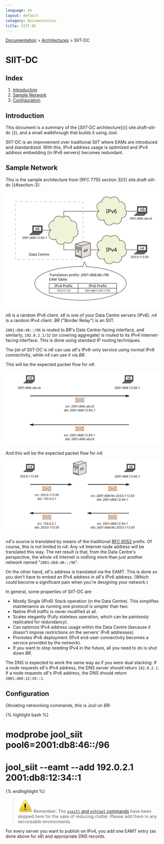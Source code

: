 ```yaml
---
language: en
layout: default
category: Documentation
title: SIIT-DC
---
```


[Documentation](documentation.html) > [Architectures](documentation.html#architectures) > SIIT-DC

# SIIT-DC

## Index

1. [Introduction](#introduction)
2. [Sample Network](#sample-network)
3. [Configuration](#configuration)

## Introduction

This document is a summary of the [_SIIT-DC_ architecture]({{ site.draft-siit-dc }}), and a small walkthrough that builds it using Jool.

SIIT-DC is an improvement over traditional SIIT where EAMs are introduced and standardized. With this, IPv4 address usage is optimized and IPv4 address embedding (in IPv6 servers) becomes redundant.

## Sample Network

This is the sample architecture from [RFC 7755 section 3]({{ site.draft-siit-dc }}#section-3):

![Fig.1 - Network Overview](../images/network/siit-dc.svg "Fig.1 - Network Overview")

_n6_ is a random IPv6 client. _s6_ is one of your Data Centre servers (IPv6). _n4_ is a random IPv4 client. _BR_ ("Border Relay") is an SIIT.

`2001:db8:46::/96` is routed to _BR_'s Data Centre-facing interface, and similarly, `192.0.2.1/32` (or covering aggregate) is routed to its IPv4 Internet-facing interface. This is done using standard IP routing techniques.

The jist of SIIT-DC is _n6_ can use _s6_'s IPv6-only service using normal IPv6 connectivity, while _n4_ can use it via _BR_.

This will be the expected packet flow for _n6_:

![Fig.2 - n6 Packet Flow](../images/flow/siit-dc-n6.svg "Fig.2 - n6 Packet Flow")

And this will be the expected packet flow for _n4_:

![Fig.3 - n4 Packet Flow](../images/flow/siit-dc-n4.svg "Fig.3 - n4 Packet Flow")

_n4_'s source is translated by means of the traditional [RFC 6052](https://tools.ietf.org/html/rfc6052) prefix. Of course, this is not limited to _n4_: Any v4 Internet node address will be translated this way. The net result is that, from the Data Centre's perspective, the whole v4 Internet is nothing more than just another network named "`2001:db8:46::/96`".

On the other hand, _s6_'s address is translated via the EAMT. This is done so you don't have to embed an IPv4 address in _s6_'s IPv6 address. (Which could become a significant pain when you're designing your network.)

In general, some properties of SIIT-DC are:

- Mostly Single (IPv6) Stack operation (in the Data Centre). This simplifies maintenance as running one protocol is simpler than two.
- Native IPv6 traffic is never modified at all.
- Scales elegantly (Fully stateless operation, which can be painlessly replicated for redundancy).
- Can optimize IPv4 address usage within the Data Centre (because it doesn't impose restrictions on the servers' IPv6 addresses).
- Promotes IPv6 deployment (IPv4 end-user connectivity becomes a service provided by the network).
- If you want to stop needing IPv4 in the future, all you need to do is shut down _BR_.

The DNS is expected to work the same way as if you were dual stacking: If a node requests _s6_'s IPv4 address, the DNS server should return `192.0.2.1`. If a node requests _s6_'s IPv6 address, the DNS should return `2001:db8:12:34::1`.

## Configuration

Obviating networking commands, this is Jool on _BR_:

{% highlight bash %}
# modprobe jool_siit pool6=2001:db8:46::/96
# jool_siit --eamt --add 192.0.2.1 2001:db8:12:34::1
{% endhighlight %}

> ![Warning](../images/warning.svg) Remember: The [`sysctl` and `ethtool` commands](run-vanilla.html#sample-network) have been skipped here for the sake of reducing clutter. Please add them in any serviceable environments.

For every server you want to publish on IPv4, you add one EAMT entry (as done above for _s6_) and appropriate DNS records.

